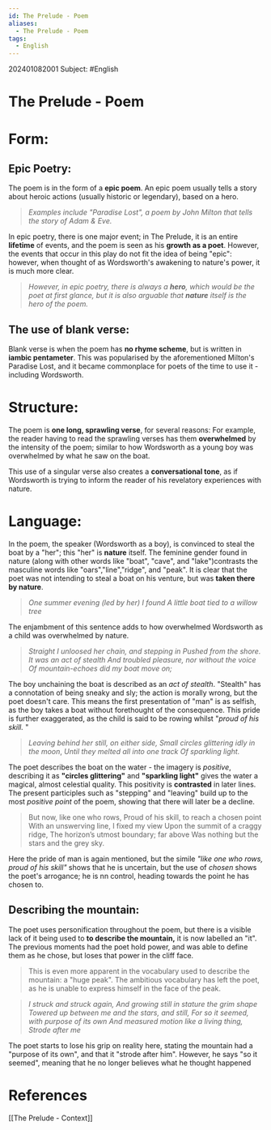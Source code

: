 ```yaml
---
id: The Prelude - Poem
aliases:
  - The Prelude - Poem
tags:
  - English
---
```

202401082001
Subject: #English



# The Prelude - Poem

# Form:

## Epic Poetry:

The poem is in the form of a **epic poem**. An epic poem usually tells a story about heroic actions (usually historic or legendary), based on a hero.

> *Examples include "Paradise Lost", a poem by John Milton that tells the story of Adam & Eve.* 

In epic poetry, there is one major event; in The Prelude, it is an entire **lifetime** of events, and the poem is seen as his **growth as a poet**. However, the events that occur in this play do not fit the idea of being "epic": however, when thought of as Wordsworth's awakening to nature's power, it is much more clear.

> *However, in epic poetry, there is always a **hero**, which would be the poet at first glance, but it is also arguable that **nature** itself is the hero of the poem.* 

## The use of blank verse:

Blank verse is when the poem has **no rhyme scheme**, but is written in **iambic pentameter**. This was popularised by the aforementioned Milton's Paradise Lost, and it became commonplace for poets of the time to use it - including Wordsworth.

# Structure:

The poem is **one long, sprawling verse**, for several reasons: For example, the reader having to read the sprawling verses has them **overwhelmed** by the intensity of the poem; similar to how Wordsworth as a young boy was overwhelmed by what he saw on the boat.

This use of a singular verse also creates a **conversational tone**, as if Wordsworth is trying to inform the reader of his revelatory experiences with nature. 


# Language:

In the poem, the speaker (Wordsworth as a boy), is convinced to steal the boat by a "her"; this "her" is **nature** itself. The feminine gender found in nature (along with other words like "boat", "cave", and "lake")contrasts the masculine words like "oars","line","ridge", and "peak". It is clear that the poet was not intending to steal a boat on his venture, but was **taken there by nature**.

>*One summer evening (led by her) I found*
>*A little boat tied to a willow tree* 

The enjambment of this sentence adds to how overwhelmed Wordsworth as a child was overwhelmed by nature.

>*Straight I unloosed her chain, and stepping in* 
>*Pushed from the shore. It was an act of stealth* 
>*And troubled pleasure, nor without the voice* 
>*Of mountain-echoes did my boat move on;*

The boy unchaining the boat is described as an *act of stealth*. "Stealth" has a connotation of being sneaky and sly; the action is morally wrong, but the poet doesn't care. This means the first presentation of "man" is as selfish, as the boy takes a boat without forethought of the consequence. This pride is further exaggerated, as the child is said to be rowing whilst "*proud of his skill.* "

>*Leaving behind her still, on either side,*
>*Small circles glittering idly in the moon*,
>*Until they melted all into one track*
>*Of sparkling light.*

The poet describes the boat on the water - the imagery is *positive*, describing it as **"circles glittering"** and **"sparkling light"**  gives the water a magical, almost celestial quality. This positivity is **contrasted** in later lines. The present participles such as "stepping" and "leaving" build up to the most *positive point* of the poem, showing that there will later be a decline.

>But now, like one who rows,
Proud of his skill, to reach a chosen point
With an unswerving line, I fixed my view
Upon the summit of a craggy ridge,
The horizon’s utmost boundary; far above
Was nothing but the stars and the grey sky.

Here the pride of man is again mentioned, but the simile *"like one who rows, proud of his skill"* shows that he is uncertain, but the use of *chosen* shows the poet's arrogance; he is nn control, heading towards the point he has chosen to. 

## Describing the mountain:
The poet uses personification throughout the poem, but there is a visible lack of it being used to **to describe the mountain,** it is now labelled an "it". The previous moments had the poet hold power, and was able to define them as he chose, but loses that power in the cliff face.

> This is even more apparent in the vocabulary used to describe the mountain: a "huge peak". The ambitious vocabulary has left the poet, as he is unable to express himself in the face of the peak.

> *I struck and struck again,*
*And growing still in stature the grim shape*
*Towered up between me and the stars, and still,*
*For so it seemed, with purpose of its own*
*And measured motion like a living thing,*
*Strode after me*

The poet starts to lose his grip on reality here, stating the mountain had a "purpose of its own", and that it "strode after him". However, he says "so it seemed", meaning that he no longer believes what he thought happened 


# **References** 
[[The Prelude - Context]]
